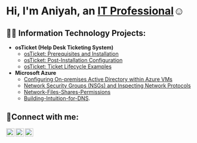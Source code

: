  <h1>Hi, I'm Aniyah, an <a href="https://linkedin.com/in/aniyah-elder-b60662275">IT Professional</a>☺</h1>
<h2>👨‍💻 Information Technology Projects:</h2>

- <b>osTicket (Help Desk Ticketing System)</b>
  - [osTicket: Prerequisites and Installation](https://github.com/aniyahelder/osticket-prereqs)
  - [osTicket: Post-Installation Configuration](https://github.com/aniyahelder/post-install-config)
  - [osTicket: Ticket Lifecycle Examples](https://github.com/aniyahelder/ticket-lifecycle)
- <b>Microsoft Azure</b>
  - [Configuring On-premises Active Directory within Azure VMs](https://github.com/aniyahelder/configure-ad)
  - [Network Security Groups (NSGs) and Inspecting Network Protocols](https://github.com/aniyahelder/azure-network-protocols)
  - [Network-Files-Shares-Permissions](https://github.com/aniyahelder/Networkfileshares.git)
  - [Building-Intuition-for-DNS](https://github.com/aniyahelder/Building-Intuition-for-BNS).
<h2>🤳Connect with me:</h2>

[<img align="left" alt="Josh | Twitter" width="22px" src="https://cdn.jsdelivr.net/npm/simple-icons@v3/icons/twitter.svg" />][twitter]
[<img align="left" alt="Josh | LinkedIn" width="22px" src="https://cdn.jsdelivr.net/npm/simple-icons@v3/icons/linkedin.svg" />][linkedin]
[<img align="left" alt="Josh | Instagram" width="22px" src="https://cdn.jsdelivr.net/npm/simple-icons@v3/icons/instagram.svg" />][instagram]


[twitter]: https://twitter.com/Josh
[instagram]: https://www.instagram.com/Josh
[linkedin]: https://linkedin.com/in/aniyah-elder-b60662275
